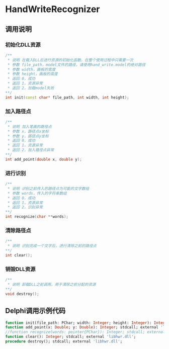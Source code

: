 # HandWriteRecognizer

## 调用说明

### 初始化DLL资源

```c++
/**
 * 说明 在载入DLL后进行资源的初始化函数，在整个使用过程中只需要一次
 * 参数 file_path，model文件的路径，请使用hand_write.model的绝对路径
 * 参数 width，画板的宽度
 * 参数 height，画板的高度
 * 返回 0，成功
 * 返回 1，资源异常
 * 返回 2，加载model失败
**/
int init(const char* file_path, int width, int height);
```

### 加入路径点

```c++
/**
 * 说明 加入笔画的路径点
 * 参数 x，路径点x坐标
 * 参数 y，路径点y坐标
 * 返回 0，成功
 * 返回 1，资源异常
 * 返回 2，加入路径点异常
**/
int add_point(double x, double y);
```

### 进行识别

```c++
/**
 * 说明 识别之前传入的路径点为可能的文字数组
 * 参数 words，传入的字符串数组
 * 返回 0，成功
 * 返回 1，资源异常
 * 返回 2，识别异常
**/
int recognize(char **words);
```

### 清除路径点

```c++
/**
 * 说明 识别完成一个文字后，进行清除之前的路径点
**/
int clear();
```

### 销毁DLL资源

```c++
/**
 * 说明 卸载DLL之前调用，用于清除之前分配的资源
**/
void destroy();
```

## Delphi调用示例代码

```pascal
function init(file_path: PChar; width: Integer; height: Integer): Integer; stdcall; external 'libhwr.dll';
function add_point(x: Double; y: Double): Integer; stdcall; external 'libhwr.dll';
//function recognize(words: pointer{PChar}): Integer; stdcall; external 'libhwr.dll';
function clear(): Integer; stdcall; external 'libhwr.dll';
procedure destroy(); stdcall; external 'libhwr.dll';
```


